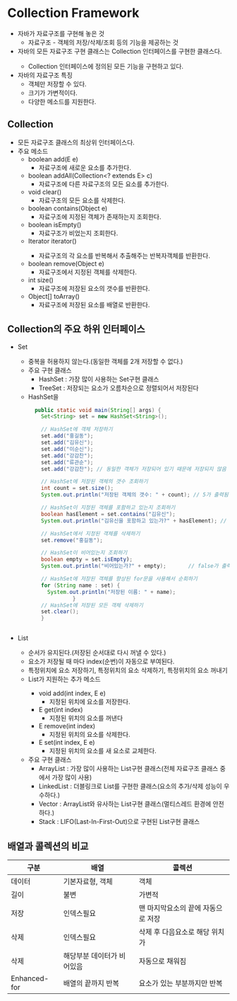 # Collection Framework
- 자바가 자료구조를 구현해 놓은 것
  * 자료구조 - 객체의 저장/삭제/조회 등의 기능을 제공하는 것
- 자바의 모든 자료구조 구현 클래스는 Collection<E> 인터페이스를 구현한 클래스다.
  * Collection<E> 인터페이스에 정의된 모든 기능을 구현하고 있다.
- 자바의 자료구조 특징
  * 객체만 저장할 수 있다.
  * 크기가 가변적이다.
  * 다양한 메소드를 지원한다.

## Collection<E>
- 모든 자료구조 클래스의 최상위 인터페이스다.
- 주요 메소드
  + boolean add(E e)
    * 자료구조에 새로운 요소를 추가한다.
  + boolean addAll(Collection<? extends E> c)
    * 자료구조에 다른 자료구조의 모든 요소를 추가한다.
  + void clear()
    * 자료구조의 모든 요소를 삭제한다.
  + boolean contains(Object e)
    * 자료구조에 지정된 객체가 존재하는지 조회한다.
  + boolean isEmpty()
    * 자료구조가 비었는지 조회한다.
  + Iterator<E>	iterator()
    * 자료구조의 각 요소를 반복해서 추출해주는 반복자객체를 반환한다.
  + boolean remove(Object e)
    * 자료구조에서 지정된 객체를 삭제한다.
  + int	size()
    * 자료구조에 저장된 요소의 갯수를 반환한다.
  + Object[] toArray()
    * 자료구조에 저장된 요소를 배열로 반환한다.

## Collection<E>의 주요 하위 인터페이스
- Set<E>
  + 중복을 허용하지 않는다.(동일한 객체를 2개 저장할 수 없다.)
  + 주요 구현 클래스
    * HashSet<E> : 가장 많이 사용하는 Set구현 클래스 
    * TreeSet<E> : 저장되는 요소가 오름차순으로 정렬되어서 저장된다
  + HashSet<E>을 
    ```java
      public static void main(String[] args) {
        Set<String> set = new HashSet<String>();
	
        // HashSet에 객체 저장하기
        set.add("홍길동");
        set.add("김유신");
        set.add("이순신");
        set.add("강감찬");
        set.add("류관순");
        set.add("강감찬");	// 동일한 객체가 저장되어 있기 때문에 저장되지 않음

        // HashSet에 저장된 객체의 갯수 조회하기
        int count = set.size();
        System.out.println("저장된 객체의 갯수: " + count);	// 5가 출력됨

        // HashSet이 지정된 객체를 포함하고 있는지 조회하기
        boolean hasElement = set.contains("김유신");
        System.out.println("김유신을 포함하고 있는가?" + hasElement); // true가 출력됨

        // HashSet에서 지정된 객체를 삭제하기
        set.remove("홍길동");

        // HashSet이 비어있는지 조회하기
        boolean empty = set.isEmpty);
        System.out.println("비어있는가?" + empty);		// false가 출력됨

        // HashSet에 저장된 객체를 향상된 for문을 사용해서 순회하기
        for (String name : set) {
          System.out.println("저장된 이름: " + name);
                  }
        // HashSet에 저장된 모든 객체 삭제하기		
        set.clear();
        }
  ```
- List<E>
  + 순서가 유지된다.(저장된 순서대로 다시 꺼낼 수 있다.)
  + 요소가 저장될 때 마다 index(순번)이 자동으로 부여된다.
  + 특정위치에 요소 저장하기, 특정위치의 요소 삭제하기, 특정위치의 요소 꺼내기
  + List<E>가 지원하는 추가 메소드
    * void add(int index, E e)
      - 지정된 위치에 요소를 저장한다.
    * E get(int index)
      - 지정된 위치의 요소를 꺼낸다
    * E remove(int index)
      - 지정된 위치의 요소를 삭제한다.
    * E set(int index, E e)
      - 지정된 위치의 요소를 새 요소로 교체한다.
  + 주요 구현 클래스
    * ArrayList<E> : 가장 많이 사용하는 List구현 클래스(전체 자료구조 클래스 중에서 가장 많이 사용)
    * LinkedList<E> : 더블링크로 List를 구현한 클래스(요소의 추가/삭제 성능이 우수하다.)
    * Vector<E>	: ArrayList와 유사하는 List구현 클래스(멀티스레드 환경에 안전하다.)
    * Stack<E>	: LIFO(Last-In-First-Out)으로 구현된 List구현 클래스

## 배열과 콜렉션의 비교
| 구분 | 배열 | 콜렉션 |
| --- | --- | --- |
| 데이터 | 기본자료형, 객체 | 객체 |
| 길이 | 불변 | 가변적 |
| 저장 | 인덱스필요 | 맨 마지막요소의 끝에 자동으로 저장 |
| 삭제 | 인덱스필요 | 삭제 후 다음요소로 해당 위치가 |
| 삭제 | 해당부분 데이터가 비어있음 |	자동으로 채워짐 |
| Enhanced-for | 배열의 끝까지 반복 | 요소가 있는 부분까지만 반복 |

